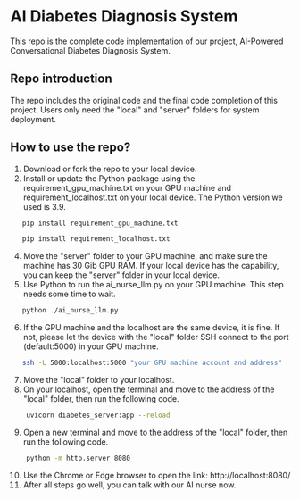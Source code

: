 # AI Diabetes Diagnosis System
This repo is the complete code implementation of our project, AI-Powered Conversational Diabetes Diagnosis System.

## Repo introduction
The repo includes the original code and the final code completion of this project. Users only need the "local" and "server" folders for system deployment.

## How to use the repo?
1. Download or fork the repo to your local device.
2. Install or update the Python package using the requirement_gpu_machine.txt on your GPU machine and requirement_localhost.txt on your local device. The Python version we used is 3.9.
```bash
   pip install requirement_gpu_machine.txt
```
```bash
   pip install requirement_localhost.txt
```
4. Move the "server" folder to your GPU machine, and make sure the machine has 30 Gib GPU RAM. If your local device has the capability, you can keep the "server" folder in your local device.
5. Use Python to run the ai_nurse_llm.py on your GPU machine. This step needs some time to wait.
```bash  
   python ./ai_nurse_llm.py
```
6. If the GPU machine and the localhost are the same device, it is fine. If not, please let the device with the "local" folder SSH connect to the port (default:5000) in your GPU machine.
```bash
   ssh -L 5000:localhost:5000 "your GPU machine account and address"
```
7. Move the "local" folder to your localhost.
8. On your localhost, open the terminal and move to the address of the "local" folder, then run the following code.

```bash
    uvicorn diabetes_server:app --reload
```
9. Open a new terminal and move to the address of the "local" folder, then run the following code.
```bash
    python -m http.server 8080
```
10. Use the Chrome or Edge browser to open the link: http://localhost:8080/
11. After all steps go well, you can talk with our AI nurse now.
